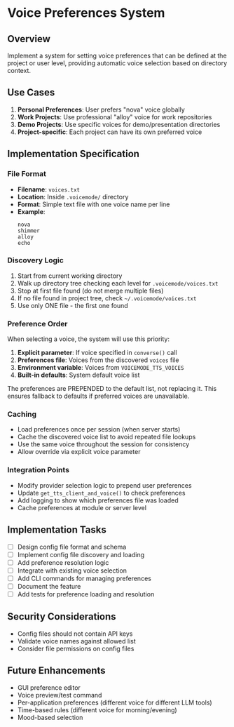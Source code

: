 # Voice Preferences System

## Overview

Implement a system for setting voice preferences that can be defined at the project or user level, providing automatic voice selection based on directory context.

## Use Cases

1. **Personal Preferences**: User prefers "nova" voice globally
2. **Work Projects**: Use professional "alloy" voice for work repositories
3. **Demo Projects**: Use specific voices for demo/presentation directories
4. **Project-specific**: Each project can have its own preferred voice

## Implementation Specification

### File Format

- **Filename**: `voices.txt`
- **Location**: Inside `.voicemode/` directory
- **Format**: Simple text file with one voice name per line
- **Example**:
  ```
  nova
  shimmer
  alloy
  echo
  ```

### Discovery Logic

1. Start from current working directory
2. Walk up directory tree checking each level for `.voicemode/voices.txt`
3. Stop at first file found (do not merge multiple files)
4. If no file found in project tree, check `~/.voicemode/voices.txt`
5. Use only ONE file - the first one found

### Preference Order

When selecting a voice, the system will use this priority:
1. **Explicit parameter**: If voice specified in `converse()` call
2. **Preferences file**: Voices from the discovered `voices` file
3. **Environment variable**: Voices from `VOICEMODE_TTS_VOICES`
4. **Built-in defaults**: System default voice list

The preferences are PREPENDED to the default list, not replacing it. This ensures fallback to defaults if preferred voices are unavailable.

### Caching

- Load preferences once per session (when server starts)
- Cache the discovered voice list to avoid repeated file lookups
- Use the same voice throughout the session for consistency
- Allow override via explicit voice parameter

### Integration Points

- Modify provider selection logic to prepend user preferences
- Update `get_tts_client_and_voice()` to check preferences
- Add logging to show which preferences file was loaded
- Cache preferences at module or server level

## Implementation Tasks

- [ ] Design config file format and schema
- [ ] Implement config file discovery and loading
- [ ] Add preference resolution logic
- [ ] Integrate with existing voice selection
- [ ] Add CLI commands for managing preferences
- [ ] Document the feature
- [ ] Add tests for preference loading and resolution

## Security Considerations

- Config files should not contain API keys
- Validate voice names against allowed list
- Consider file permissions on config files

## Future Enhancements

- GUI preference editor
- Voice preview/test command
- Per-application preferences (different voice for different LLM tools)
- Time-based rules (different voice for morning/evening)
- Mood-based selection